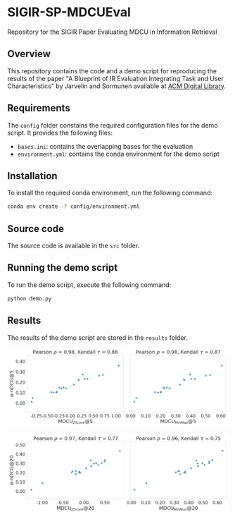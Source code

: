 # SIGIR-SP-MDCUEval
Repository for the SIGIR Paper Evaluating MDCU in Information Retrieval


## Overview
This repository contains the code and a demo script for reproducing the results of the paper "A Blueprint of IR Evaluation Integrating Task and User Characteristics" by Jarvelin and Sormunen available at [ACM Digital Library](https://dl.acm.org/doi/10.1145/3675162).

## Requirements
The `config` folder constains the required configuration files for the demo script. It provides the following files:
- `bases.ini`: contains the overlapping bases for the evaluation
- `environment.yml`: contains the conda environment for the demo script

## Installation
To install the required conda environment, run the following command:
```bash
conda env create -f config/environment.yml
```

## Source code
The source code is available in the `src` folder. 

## Running the demo script
To run the demo script, execute the following command:
```bash
python demo.py
```

## Results
The results of the demo script are stored in the `results` folder.

![TREC 2009 @ 5 Correlation](results/plt/displayREADME/TREC_18_2009_WebDiversity_mdcu@5.png)

![TREC 2009 @ 20 Correlation](results/plt/displayREADME/TREC_18_2009_WebDiversity_mdcu@20.png)

